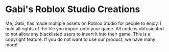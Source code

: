 # Gabi's Roblox Studio Creations

Me, Gabi, has made multiple assets on <bold>Roblox Studio</bold> for people to enjoy. I hold all rights of the file you import onto your game. All code is obfusicated to not allow any blacklisted users to insert it into their game. This is a copyright feature. If you do not want to use our product, we have many more!
